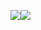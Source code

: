 <p dir="auto"><a href="https://velog.io/@dgh0001"><img src="https://img.shields.io/badge/Velog-20C997?style=flat-square&logo=Android&logoColor=white"/></a><a href="mailto:dgh000190@gmail.com"><img src="https://img.shields.io/badge/Gmail-EA4335?style=flat-square&logo=Android&logoColor=white"/></a></p>
